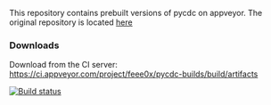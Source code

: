 This repository contains prebuilt versions of pycdc on appveyor. 
The original repository is located [here](https://github.com/zrax/pycdc)

### Downloads

Download from the CI server: https://ci.appveyor.com/project/feee0x/pycdc-builds/build/artifacts

[![Build status](https://ci.appveyor.com/api/projects/status/adb31abvo38yerce?svg=true)](https://ci.appveyor.com/project/feee0x/pycdc-builds)


